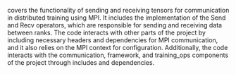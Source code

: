 covers the functionality of sending and receiving tensors for communication in distributed training using MPI. It includes the implementation of the Send and Recv operators, which are responsible for sending and receiving data between ranks. The code interacts with other parts of the project by including necessary headers and dependencies for MPI communication, and it also relies on the MPI context for configuration. Additionally, the code interacts with the communication, framework, and training_ops components of the project through includes and dependencies.